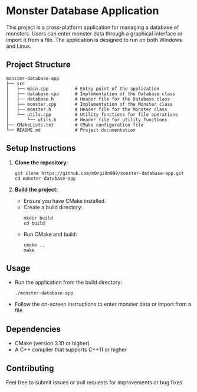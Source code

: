 # Monster Database Application

This project is a cross-platform application for managing a database of monsters. Users can enter monster data through a graphical interface or import it from a file. The application is designed to run on both Windows and Linux.

## Project Structure

```
monster-database-app
├── src
│   ├── main.cpp          # Entry point of the application
│   ├── database.cpp      # Implementation of the Database class
│   ├── database.h        # Header file for the Database class
│   ├── monster.cpp       # Implementation of the Monster class
│   ├── monster.h         # Header file for the Monster class
│   └── utils.cpp         # Utility functions for file operations
│       └── utils.h       # Header file for utility functions
├── CMakeLists.txt        # CMake configuration file
└── README.md             # Project documentation
```

## Setup Instructions

1. **Clone the repository:**
   ```
   git clone https://github.com/m0rgi0n999/monster-database-app.git
   cd monster-database-app
   ```

2. **Build the project:**
   - Ensure you have CMake installed.
   - Create a build directory:
     ```
     mkdir build
     cd build
     ```
   - Run CMake and build:
     ```
     cmake ..
     make
     ```

## Usage

- Run the application from the build directory:
  ```
  ./monster-database-app
  ```
- Follow the on-screen instructions to enter monster data or import from a file.

## Dependencies

- CMake (version 3.10 or higher)
- A C++ compiler that supports C++11 or higher

## Contributing

Feel free to submit issues or pull requests for improvements or bug fixes.